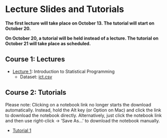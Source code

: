 # Lecture Slides and Tutorials

**The first lecture will take place on October 13. The tutorial will start on October 20.**

**On October 20, a tutorial will be held instead of a lecture. The tutorial on October 21 will take place as scheduled.**



## Course 1: Lectures

* [Lecture 1](./lecture/l1/Lecture_1.html): Introduction to Statistical Programming
    - Dataset: [ict.csv](./data/ict.csv)


## Course 2: Tutorials

Please note: Clicking on a notebook link no longer starts the download automatically. Instead, hold the Alt key (or Option on Mac) and click the link to download the notebook directly. Alternatively, just click the notebook link and then use right-click -> ‘Save As…’ to download the notebook manually.


* [Tutorial 1](./tutorial/tutorial-1/tutorial_1.ipynb)